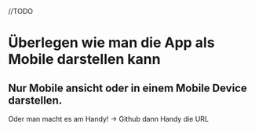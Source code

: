 //TODO

# Überlegen wie man die App als Mobile darstellen kann
## Nur Mobile ansicht oder in einem Mobile Device darstellen.

Oder man macht es am Handy! -> Github dann Handy die URL
